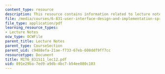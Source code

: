 ```yaml
---
content_type: resource
description: This resource contains information related to lecture notes.
file: /media/courses/6-831-user-interface-design-and-implementation-spring-2011/891e29ba7ed9a9db4bc7b54ee880c103_MIT6_831S11_lec12.pdf
file_type: application/pdf
learning_resource_types:
- Lecture Notes
ocw_type: OCWFile
parent_title: Lecture Notes
parent_type: CourseSection
parent_uid: c9488efa-21ae-f733-67eb-608ddf9ff7cc
resourcetype: Document
title: MIT6_831S11_lec12.pdf
uid: 891e29ba-7ed9-a9db-4bc7-b54ee880c103
---
```

